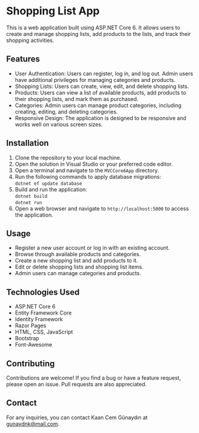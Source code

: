 # Shopping List App

This is a web application built using ASP.NET Core 6. It allows users to create and manage shopping lists, add products to the lists, and track their shopping activities.

## Features

- User Authentication: Users can register, log in, and log out. Admin users have additional privileges for managing categories and products.
- Shopping Lists: Users can create, view, edit, and delete shopping lists.
- Products: Users can view a list of available products, add products to their shopping lists, and mark them as purchased.
- Categories: Admin users can manage product categories, including creating, editing, and deleting categories.
- Responsive Design: The application is designed to be responsive and works well on various screen sizes.

## Installation

1. Clone the repository to your local machine.
2. Open the solution in Visual Studio or your preferred code editor.
3. Open a terminal and navigate to the `MVCCore6App` directory.
4. Run the following commands to apply database migrations: <br>
    `dotnet ef update database`
5. Build and run the application: <br>
    `dotnet build` <br>
    `dotnet run`
6. Open a web browser and navigate to `http://localhost:5000` to access the application.

## Usage

- Register a new user account or log in with an existing account.
- Browse through available products and categories.
- Create a new shopping list and add products to it.
- Edit or delete shopping lists and shopping list items.
- Admin users can manage categories and products.

## Technologies Used

- ASP.NET Core 6
- Entity Framework Core
- Identity Framework
- Razor Pages
- HTML, CSS, JavaScript
- Bootstrap
- Font-Awesome

## Contributing

Contributions are welcome! If you find a bug or have a feature request, please open an issue. Pull requests are also appreciated.

## Contact

For any inquiries, you can contact Kaan Cem Günaydın at gunaydnk@mail.com.


